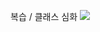복습 / 클래스 심화
<img src="https://img.shields.io/badge/Firebase-FFCA28?style=flat-square&logo=firebase&logoColor=white"/>
